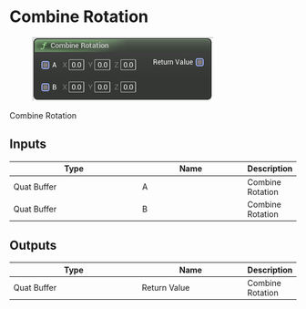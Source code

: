# Combine Rotation

<div align="left" data-full-width="false">

<figure><img src="Combine_Rotation.png" alt=""><figcaption></figcaption></figure>

</div>

Combine Rotation

## Inputs

<table>
<thead><tr><th width="250">Type</th><th width="200">Name</th><th>Description</th></tr></thead>
<tbody>
<tr><td>Quat Buffer</td><td>A</td><td>Combine Rotation</td></tr>
<tr><td>Quat Buffer</td><td>B</td><td>Combine Rotation</td></tr>
</tbody>
</table>

## Outputs

<table>
<thead><tr><th width="250">Type</th><th width="200">Name</th><th>Description</th></tr></thead>
<tbody>
<tr><td>Quat Buffer</td><td>Return Value</td><td>Combine Rotation</td></tr>
</tbody>
</table>